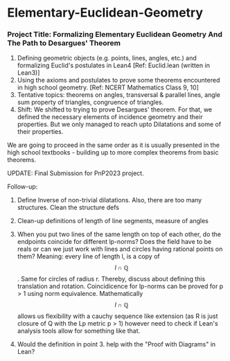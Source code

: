 # Elementary-Euclidean-Geometry
### Project Title: Formalizing Elementary Euclidean Geometry And The Path to Desargues' Theorem

1. Defining geometric objects (e.g. points, lines, angles, etc.) and formalizing Euclid's postulates in Lean4 [Ref: Euclid.lean (written in Lean3)]
2. Using the axioms and postulates to prove some theorems encountered in high school geometry. [Ref: NCERT Mathematics Class 9, 10]
3. Tentative topics: theorems on angles, transversal & parallel lines, angle sum property of triangles, congruence of triangles.
4. Shift: We shifted to trying to prove Desargues' theorem. For that, we defined the necessary elements of incidence geometry and their properties. But we only managed to reach upto Dilatations and some of their properties.


We are going to proceed in the same order as it is usually presented in the high school textbooks - building up to more complex theorems from basic theorems.


UPDATE: Final Submission for PnP2023 project.

Follow-up:
1. Define Inverse of non-trivial dilatations. Also, there are too many structures. Clean the structure defs
2. Clean-up definitions of length of line segments, measure of angles
3. When you put two lines of the same length on top of each other, do the endpoints coincide for different lp-norms?
Does the field have to be reals or can we just work with lines and circles having rational points on them? 
Meaning: every line of length l, is a copy of $$l \cap \mathbb{Q}$$. Same for circles of radius r.
Thereby, discuss about defining this translation and rotation. Coincidicence for lp-norms can be proved for p > 1 using norm equivalence.
Mathematically $$l \cap \mathbb{Q}$$ allows us flexibility with a cauchy sequence like extension (as R is just closure of Q with the Lp metric p > 1) however need to check if Lean's analysis tools allow for something like that.

4. Would the definition in point 3. help with the "Proof with Diagrams" in Lean?
